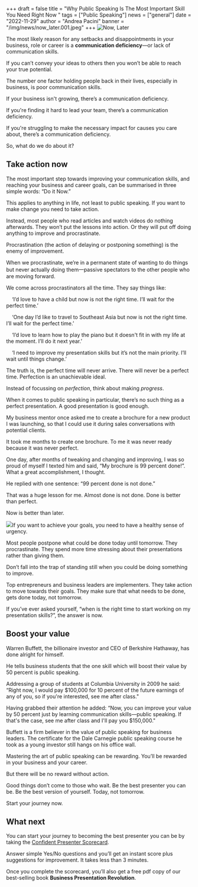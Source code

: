 +++
draft = false
title = "Why Public Speaking Is The Most Important Skill You Need Right Now "
tags = ["Public Speaking"]
news = ["general"]
date = "2022-11-29"
author = "Andrea Pacini"
banner = "/img/news/now_later.001.jpeg"
+++
![Now, Later](/img/news/now_later_.jpg)

The most likely reason for any setbacks and disappointments in your business, role or career is a **communication deficiency**—or lack of communication skills.

If you can’t convey your ideas to others then you won’t be able to reach your true potential.

The number one factor holding people back in their lives, especially in business, is poor communication skills.

If your business isn't growing, there’s a communication deficiency.

If you're finding it hard to lead your team, there’s a communication deficiency.

If you're struggling to make the necessary impact for causes you care about, there’s a communication deficiency.

So, what do we do about it? 

## Take action now

The most important step towards improving your communication skills, and reaching your business and career goals, can be summarised in three simple words: “Do it Now.”

This applies to anything in life, not least to public speaking. If you want to make change you need to take action.

Instead, most people who read articles and watch videos do nothing afterwards. They won’t put the lessons into action. Or they will put off doing anything to improve and procrastinate. 

Procrastination (the action of delaying or postponing something) is the enemy of improvement. 

When we procrastinate, we’re in a permanent state of wanting to do things but never actually doing them一passive spectators to the other people who are moving forward.

We come across procrastinators all the time. They say things like:

    ‘I’d love to have a child but now is not the right time. I’ll wait for the perfect time.’          

     ‘One day I’d like to travel to Southeast Asia but now is not the right time. I’ll wait for the perfect time.’ 

     ‘I’d love to learn how to play the piano but it doesn't fit in with my life at the moment. I’ll do it next year.’

     ‘I need to improve my presentation skills but it’s not the main priority. I’ll wait until things change.’

The truth is, the perfect time will never arrive. There will never be a perfect time. Perfection is an unachievable ideal.

Instead of focussing on *perfection*, think about making *progress*.

When it comes to public speaking in particular, there’s no such thing as a perfect presentation. A good presentation is good enough. 

My business mentor once asked me to create a brochure for a new product I was launching, so that I could use it during sales conversations with potential clients. 

It took me months to create one brochure. To me it was never ready because it was never perfect. 

One day, after months of tweaking and changing and improving, I was so proud of myself I texted him and said, “My brochure is 99 percent done!”. What a great accomplishment, I thought. 

He replied with one sentence: “99 percent done is not done.” 

That was a huge lesson for me. Almost done is not done. Done is better than perfect. 

Now is better than later. 

![](https://lh4.googleusercontent.com/5VcnjDx8wAQxhqbcpwhxryc2AP81Bdzz1LcmjiDiuu2npEGcva84pdHUOciyJaJLQXpQRwFsA9io0RoqKS7J0bI8cEXxahc9U2DKY93JvyxWXXrrO-O2lQ1UwjBLptZGLURAvS1c4PqZ6ewiRqJZOO2GVYXl4smxYpS8ShlAp6WamvXp4vDNpOOeZcSOTA)If you want to achieve your goals, you need to have a healthy sense of urgency. 

Most people postpone what could be done today until tomorrow. They procrastinate. They spend more time stressing about their presentations rather than giving them.

Don’t fall into the trap of standing still when you could be doing something to improve.

Top entrepreneurs and business leaders are implementers. They take action to move towards their goals. They make sure that what needs to be done, gets done today, not tomorrow. 

If you’ve ever asked yourself, “when is the right time to start working on my presentation skills?”, the answer is now. 

## Boost your value 

Warren Buffett, the billionaire investor and CEO of Berkshire Hathaway, has done alright for himself. 

He tells business students that the one skill which will boost their value by 50 percent is public speaking.

Addressing a group of students at Columbia University in 2009 he said: “Right now, I would pay $100,000 for 10 percent of the future earnings of any of you, so if you're interested, see me after class."

Having grabbed their attention he added: “Now, you can improve your value by 50 percent just by learning communication skills—public speaking. If that's the case, see me after class and I'll pay you $150,000."

Buffett is a firm believer in the value of public speaking for business leaders. The certificate for the Dale Carnegie public speaking course he took as a young investor still hangs on his office wall.

Mastering the art of public speaking can be rewarding. You’ll be rewarded in your business and your career. 

But there will be no reward without action.

Good things don’t come to those who wait. Be the best presenter you can be. Be the best version of yourself. Today, not tomorrow. 

Start your journey now. 

## What next 

You can start your journey to becoming the best presenter you can be by taking the [Confident Presenter Scorecard](https://presentationscorecard.scoreapp.com/). 

Answer simple Yes/No questions and you’ll get an instant score plus suggestions for improvement. It takes less than 3 minutes. 

Once you complete the scorecard, you’ll also get a free pdf copy of our best-selling book **Business Presentation Revolution**.